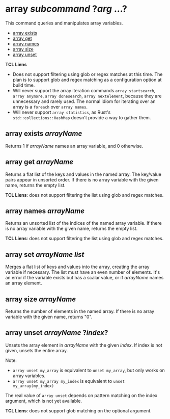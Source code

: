 # array *subcommand* ?*arg* ...?

This command queries and manipulates array variables.

* [array exists](#array-exists)
* [array get](#array-get)
* [array names](#array-names)
* [array size](#array-size)
* [array unset](#array-unset)

**TCL Liens**

* Does not support filtering using glob or regex matches at this time.  The plan is to
  support glob and regex matching as a configuration option at build time.
* Will never support the array iteration commands `array startsearch`, `array anymore`,
  `array donesearch`, `array nextelement`, because they are unnecessary and rarely used.
  The normal idiom for iterating over an array is a `foreach` over `array names`.
* Will never support `array statistics`, as Rust's `std::collections::HashMap` doesn't
  provide a way to gather them.

## array exists *arrayName*

Returns 1 if *arrayName* names an array variable, and 0 otherwise.

## array get *arrayName*

Returns a flat list of the keys and values in the named array.  The key/value pairs appear
in unsorted order. If there is no array variable with the given name, returns the empty list.

**TCL Liens**: does not support filtering the list using glob and regex matches.

## array names *arrayName*

Returns an unsorted list of the indices of the named array variable.  If there is no array
variable with the given name, returns the empty list.

**TCL Liens**: does not support filtering the list using glob and regex matches.

## array set *arrayName* *list*

Merges a flat list of keys and values into the array, creating the array variable if necessary.
The list must have an even number of elements.  It's an error if the variable exists but has
a scalar value, or if *arrayName* names an array element.

## array size *arrayName*

Returns the number of elements in the named array.  If there is no array
variable with the given name, returns "0".

## array unset *arrayName* ?*index*?

Unsets the array element in *arrayName* with the given *index*.  If index is not given,
unsets the entire array.

Note:

* `array unset my_array` is equivalent to `unset my_array`, but only works on array variables.
* `array unset my_array my_index` is equivalent to `unset my_array(my_index)`

The real value of `array unset` depends on pattern matching on the index argument, which is
not yet available.

**TCL Liens**: does not support glob matching on the optional argument.
